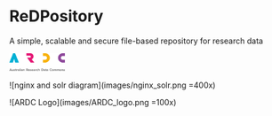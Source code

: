 # ReDPository

A simple, scalable and secure file-based repository for research data


<img src="images/ARDC_logo.png" width="100" alt="ARDC logo included with HTML" />

![nginx and solr diagram](images/nginx_solr.png =400x)

![ARDC Logo](images/ARDC_logo.png =100x)